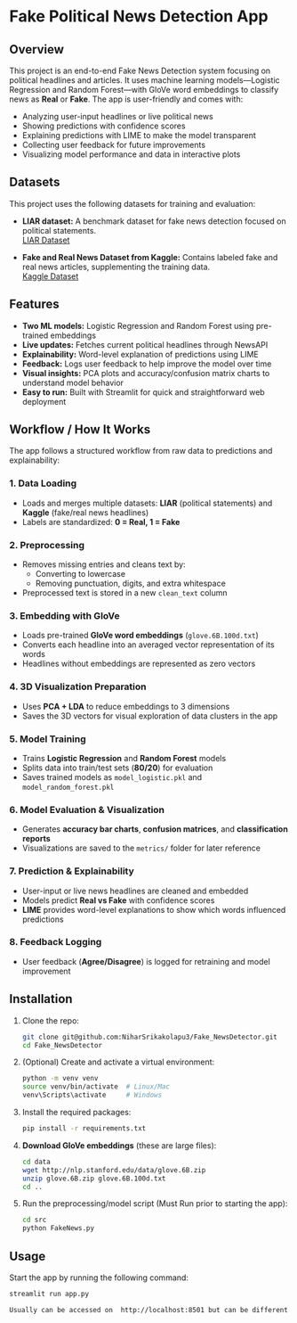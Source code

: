 # Fake Political News Detection App

## Overview
This project is  an end-to-end Fake News Detection system focusing on political headlines and articles. It uses machine learning models—Logistic Regression and Random Forest—with GloVe word embeddings to classify news as **Real** or **Fake**. The app is user-friendly and comes with:

- Analyzing user-input headlines or live political news
- Showing predictions with confidence scores
- Explaining predictions with LIME to make the model transparent
- Collecting user feedback for future improvements
- Visualizing model performance and data in interactive plots

## Datasets
This project uses the following datasets for training and evaluation:

- **LIAR dataset:** A benchmark dataset for fake news detection focused on political statements.  
  [LIAR Dataset](https://www.cs.ucsb.edu/~william/data/liar_dataset.zip)

- **Fake and Real News Dataset from Kaggle:** Contains labeled fake and real news articles, supplementing the training data.  
  [Kaggle Dataset](https://www.kaggle.com/datasets/clmentbisaillon/fake-and-real-news-dataset)


## Features
- **Two ML models:** Logistic Regression and Random Forest using pre-trained embeddings  
- **Live updates:** Fetches current political headlines through NewsAPI  
- **Explainability:** Word-level explanation of predictions using LIME  
- **Feedback:** Logs user feedback to help improve the model over time  
- **Visual insights:** PCA plots and accuracy/confusion matrix charts to understand model behavior  
- **Easy to run:** Built with Streamlit for quick and straightforward web deployment

## Workflow / How It Works
The app follows a structured workflow from raw data to predictions and explainability:

### 1. Data Loading
- Loads and merges multiple datasets: **LIAR** (political statements) and **Kaggle** (fake/real news headlines)
- Labels are standardized: **0 = Real, 1 = Fake**

### 2. Preprocessing
- Removes missing entries and cleans text by:
  - Converting to lowercase
  - Removing punctuation, digits, and extra whitespace
- Preprocessed text is stored in a new `clean_text` column

### 3. Embedding with GloVe
- Loads pre-trained **GloVe word embeddings** (`glove.6B.100d.txt`)
- Converts each headline into an averaged vector representation of its words
- Headlines without embeddings are represented as zero vectors

### 4. 3D Visualization Preparation
- Uses **PCA + LDA** to reduce embeddings to 3 dimensions
- Saves the 3D vectors for visual exploration of data clusters in the app

### 5. Model Training
- Trains **Logistic Regression** and **Random Forest** models
- Splits data into train/test sets (**80/20**) for evaluation
- Saves trained models as `model_logistic.pkl` and `model_random_forest.pkl`

### 6. Model Evaluation & Visualization
- Generates **accuracy bar charts**, **confusion matrices**, and **classification reports**
- Visualizations are saved to the `metrics/` folder for later reference

### 7. Prediction & Explainability
- User-input or live news headlines are cleaned and embedded
- Models predict **Real vs Fake** with confidence scores
- **LIME** provides word-level explanations to show which words influenced predictions

### 8. Feedback Logging
- User feedback (**Agree/Disagree**) is logged for retraining and model improvement

## Installation

1. Clone the repo:
    ```bash
    git clone git@github.com:NiharSrikakolapu3/Fake_NewsDetector.git
    cd Fake_NewsDetector
    ```

2. (Optional) Create and activate a virtual environment:
    ```bash
    python -m venv venv
    source venv/bin/activate  # Linux/Mac
    venv\Scripts\activate     # Windows
    ```

3. Install the required packages:
    ```bash
    pip install -r requirements.txt
    ```

4. **Download GloVe embeddings** (these are large files):  
    ```bash
    cd data
    wget http://nlp.stanford.edu/data/glove.6B.zip
    unzip glove.6B.zip glove.6B.100d.txt
    cd ..
    ```

5. Run the preprocessing/model script (Must Run prior to starting the app):
    ```bash
    cd src
    python FakeNews.py
    ```

## Usage

Start the app by running the following command:
```bash
streamlit run app.py

Usually can be accessed on  http://localhost:8501 but can be different so check your terminal

